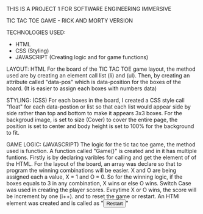 THIS IS A PROJECT 1 FOR SOFTWARE ENGINEERING IMMERSIVE

TIC TAC TOE GAME - RICK AND MORTY VERSION

TECHNOLOGIES USED:
- HTML
- CSS (Styling)
- JAVASCRIPT (Creating logic and for game functions)

LAYOUT: HTML
For the board of the TIC TAC TOE game layout, the method used are by creating 
an element call list (li) and (ul). Then, by creating an attribute called
"data-pos" which is data-position for the boxes of the board. (It is easier
to assign each boxes with numbers data)

STYLING: (CSS)
For each boxes in the board, I created a CSS style call "float" for each
data-postion or list so that each list would appear side by side rather than
top and bottom to make it appears 3x3 boxes. For the backgroud image, is set to
size (Cover) to cover the entire page, the position is set to center and body height
is set to 100% for the background to fit. 

GAME LOGIC: (JAVASCRIPT)
The logic for the tic tac toe game, the method used is function.
A function called "Game()" is created and in it has multiple funtions.
Firstly is by declaring varibles for calling and get the element of 
of the HTML. 
For the layout of the board, an array was declare so that to program
the winning combinations will be easier.
X and O are being assigned each a value, X = 1 and O = 0. So for the winning logic, 
if the boxes equals to 3 in any combination, X wins or else O wins. 
Switch Case was used in creating the player scores. Eveytime X or O wins, the score
will be increment by one (i++). and to reset the game or restart. An HTMl element
was created and is called as "<button id="restart-game" onclick="window.location.reload();">Restart</button>"

